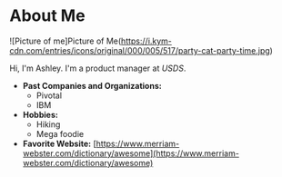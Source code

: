 # About Me

![Picture of me]Picture of Me(https://i.kym-cdn.com/entries/icons/original/000/005/517/party-cat-party-time.jpg)

Hi, I'm Ashley. I'm a product manager at *USDS*.

- **Past Companies and Organizations:**
  - Pivotal
  - IBM
- **Hobbies:**
  - Hiking
  - Mega foodie
- **Favorite Website:** 
 [https://www.merriam-webster.com/dictionary/awesome](https://www.merriam-webster.com/dictionary/awesome)
